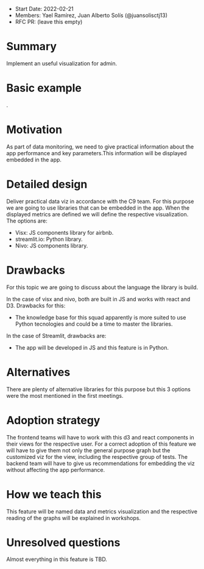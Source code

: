 - Start Date: 2022-02-21
- Members: Yael Ramírez, Juan Alberto Solís (@juansolisctj13)
- RFC PR: (leave this empty)

# Summary

Implement an useful visualization for admin.

# Basic example

.

# Motivation

As part of data monitoring, we need to give practical information about the app performance and key parameters.This information will be displayed embedded in the app.

# Detailed design

Deliver practical data viz in accordance with the C9 team. For this purpose we are going to use libraries that can be embedded in the app. When the displayed metrics are defined we will define the respective visualization.
The options are:

- Visx: JS components library for airbnb.
- streamlit.io: Python library.
- Nivo: JS components library.

# Drawbacks

For this topic we are going to discuss about the language the library is build.

In the case of visx and nivo, both are built in JS and works with react and D3. Drawbacks for this:

- The knowledge base for this squad apparently is more suited to use Python tecnologies and could be a time to master the libraries.

In the case of Streamlit, drawbacks are:

- The app will be developed in JS and this feature is in Python.

# Alternatives

There are plenty of alternative libraries for this purpose but this 3 options were the most mentioned in the first meetings.

# Adoption strategy

The frontend teams will have to work with this d3 and react components in their views for the respective user. For a correct adoption of this feature we will have to give them not only the general purpose graph but the customized viz for the view, including the respective group of tests. 
The backend team will have to give us recommendations for embedding the viz without affecting the app performance.

# How we teach this

This feature will be named data and metrics visualization and the respective reading of the graphs will be explained in workshops. 

# Unresolved questions

Almost everything in this feature is TBD.
